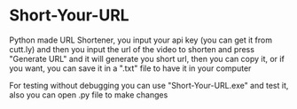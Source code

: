 # Short-Your-URL
Python made URL Shortener, you input your api key (you can get it from cutt.ly) and then you input the url of the video to shorten and press "Generate URL" and it will generate you short url, then you can copy it, or if you want, you can save it in a ".txt" file to have it in your computer

For testing without debugging you can use "Short-Your-URL.exe" and test it, also you can open .py file to make changes 
